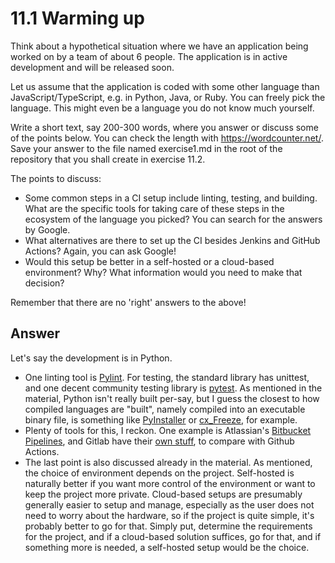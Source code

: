 # 11.1 Warming up
Think about a hypothetical situation where we have an application being worked on by a team of about 6 people. The application is in active development and will be released soon.

Let us assume that the application is coded with some other language than JavaScript/TypeScript, e.g. in Python, Java, or Ruby. You can freely pick the language. This might even be a language you do not know much yourself.

Write a short text, say 200-300 words, where you answer or discuss some of the points below. You can check the length with https://wordcounter.net/. Save your answer to the file named exercise1.md in the root of the repository that you shall create in exercise 11.2.

The points to discuss:

- Some common steps in a CI setup include linting, testing, and building. What are the specific tools for taking care of these steps in the ecosystem of the language you picked? You can search for the answers by Google.
- What alternatives are there to set up the CI besides Jenkins and GitHub Actions? Again, you can ask Google!
- Would this setup be better in a self-hosted or a cloud-based environment? Why? What information would you need to make that decision?


Remember that there are no 'right' answers to the above!

## Answer

Let's say the development is in Python. 
- One linting tool is [Pylint](https://github.com/pylint-dev/pylint). For testing, the standard library has unittest, and one decent community testing library is [pytest](https://github.com/pytest-dev/pytest). As mentioned in the material, Python isn't really built per-say, but I guess the closest to how compiled languages are "built", namely compiled into an executable binary file, is something like [PyInstaller](https://github.com/pyinstaller/pyinstaller) or [cx_Freeze](https://github.com/marcelotduarte/cx_Freeze), for example.
- Plenty of tools for this, I reckon. One example is Atlassian's [Bitbucket Pipelines](https://www.atlassian.com/software/bitbucket/features/pipelines), and Gitlab have their [own stuff](https://docs.gitlab.com/ee/ci/), to compare with Github Actions.
- The last point is also discussed already in the material. As mentioned, the choice of environment depends on the project. Self-hosted is naturally better if you want more control of the environment or want to keep the project more private. Cloud-based setups are presumably generally easier to setup and manage, especially as the user does not need to worry about the hardware, so if the project is quite simple, it's probably better to go for that. Simply put, determine the requirements for the project, and if a cloud-based solution suffices, go for that, and if something more is needed, a self-hosted setup would be the choice.